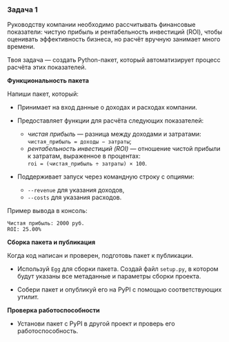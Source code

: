### Задача 1

Руководству компании необходимо рассчитывать финансовые показатели: чистую прибыль и рентабельность инвестиций (ROI),
чтобы оценивать эффективность бизнеса, но расчёт вручную занимает много времени.

Твоя задача — создать Python-пакет, который автоматизирует процесс расчёта этих показателей.

**Функциональность пакета**

Напиши пакет, который:

- Принимает на вход данные о доходах и расходах компании.

- Предоставляет функции для расчёта следующих показателей:
    - *чистая прибыль* — разница между доходами и затратами:<br>
      `чистая_прибыль = доходы − затраты`;
    - *рентабельность инвестиций (ROI) —* отношение чистой прибыли к затратам, выраженное в процентах:<br>
      `roi = (чистая_прибыль ÷ затраты) × 100`.

- Поддерживает запуск через командную строку с опциями:
    - `--revenue` для указания доходов,
    - `--costs` для указания расходов.

Пример вывода в консоль:

```text
Чистая прибыль: 2000 руб.
ROI: 25.00%
```

**Сборка пакета и публикация**

Когда код написан и проверен, подготовь пакет к публикации.

- Используй `Egg` для сборки пакета. Создай файл `setup.py`, в котором будут указаны все метаданные и параметры сборки
  проекта.

- Собери пакет и опубликуй его на PyPI с помощью соответствующих утилит.

**Проверка работоспособности**

- Установи пакет с PyPI в другой проект и проверь его работоспособность.


